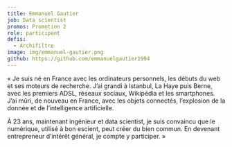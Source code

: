 ```yaml
---
title: Emmanuel Gautier
job: Data scientist
promos: Promotion 2
role: participant
defis:
  - Archifiltre
image: img/emmanuel-gautier.png
github: https://github.com/emmanuelgautier1994
---
```

« Je suis né en France avec les ordinateurs personnels, les débuts du web et ses moteurs de recherche. J’ai grandi à Istanbul, La Haye puis Berne, avec les premiers ADSL, réseaux sociaux, Wikipédia et les smartphones. J’ai mûri, de nouveau en France, avec les objets connectés, l’explosion de la donnée et de l’intelligence artificielle.

À 23 ans, maintenant ingénieur et data scientist, je suis convaincu que le numérique, utilisé à bon escient, peut créer du bien commun. En devenant entrepreneur d’intérêt général, je compte y participer. »